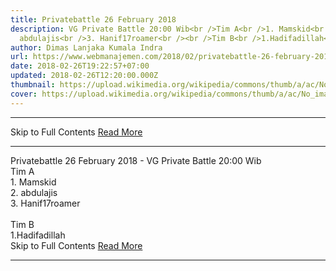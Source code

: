 ```yaml
---
title: Privatebattle 26 February 2018
description: VG Private Battle 20:00 Wib<br />Tim A<br />1. Mamskid<br />2.
  abdulajis<br />3. Hanif17roamer<br /><br />Tim B<br />1.Hadifadillah<br
author: Dimas Lanjaka Kumala Indra
url: https://www.webmanajemen.com/2018/02/privatebattle-26-february-2018.html
date: 2018-02-26T19:22:57+07:00
updated: 2018-02-26T12:20:00.000Z
thumbnail: https://upload.wikimedia.org/wikipedia/commons/thumb/a/ac/No_image_available.svg/2048px-No_image_available.svg.png
cover: https://upload.wikimedia.org/wikipedia/commons/thumb/a/ac/No_image_available.svg/2048px-No_image_available.svg.png
---
```


<hr/> Skip to Full Contents <a href="https://www.webmanajemen.com/2018/02/privatebattle-26-february-2018.html" rel="follow" class="button" id="read-more">Read More</a> <hr/> Privatebattle 26 February 2018 - VG Private Battle 20:00 Wib<br />Tim A<br />1. Mamskid<br />2. abdulajis<br />3. Hanif17roamer<br /><br />Tim B<br />1.Hadifadillah<br VG Private Battle (20:00 Wib)
Tim A
1. Mamskid
2. abdulajis
3. Hanif17(roamer)
Tim B
1.Hadifadillah
2. L3n4r0x
3. sogolarmy
Spectator
1.XMAN23
2.figo05
3.sobeh
4.
5.
VG Private Battle (21:00 Wib)
Tim A
1. DerWORTHLESS
2. abdulajis
3. BigMama08
Tim B
1. L3n4r0x
2. Anbustra
3. Ddragonoid
Spectator
1. Hanif17
2. saggaf5
3. reonalprendika
4. sobeh
5.
VG Private Battle (22:00 Wib)
Tim A
1. L3n4r0x
2. Hanif17(roamer)
3. sogolarmy
4. ASHTER93
5. DeriiVG
Tim B
1. DerWORTHLESS (Carry/Jung)
2. ComicSaver
3. Apriannur007
4. PleaseHateMe
5. BorneoBar
Spectator
1.reonalprendika
2.
3.
4.
5.
Add Host: L3n4r0x
Info: *HADIR PADA WAKTUNYA*.
*Grup*:
WA:https://bit.ly/privatebattle
Discord:https://discord.gg/V7QVZxH
*Live Channel*: ~https://www.youtube.com/channel/UCGNaoefvJRfd15fo-LQ0zvg~ (No Live) <hr/> Skip to Full Contents <a href="https://www.webmanajemen.com/2018/02/privatebattle-26-february-2018.html" rel="follow" class="button" id="read-more">Read More</a> <hr/>